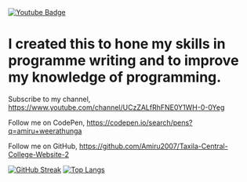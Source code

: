 <!--
**Amiru2007/Amiru2007** is a ✨ _special_ ✨ repository because its `README.md` (this file) appears on your GitHub profile.

Here are some ideas to get you started:

- 🔭 I’m currently working on ...
- 🌱 I’m currently learning ...
- 👯 I’m looking to collaborate on ...
- 🤔 I’m looking for help with ...
- 💬 Ask me about ...
- 📫 How to reach me: ...
- 😄 Pronouns: ...
- ⚡ Fun fact: ...
-->

<div id="badges">
  <a href="your-youtube-URL">
    <img src="https://img.shields.io/badge/YouTube-red?style=for-the-badge&logo=youtube&logoColor=white" alt="Youtube Badge"/>
  </a>
</div>

# I created this to hone my skills in programme writing and to improve my knowledge of programming.

Subscribe to my channel,
https://www.youtube.com/channel/UCzZALfRhFNE0Y1WH-0-0Yeg

Follow me on CodePen,
https://codepen.io/search/pens?q=amiru+weerathunga

Follow me on GitHub,
https://github.com/Amiru2007/Taxila-Central-College-Website-2

[![GitHub Streak](http://github-readme-streak-stats.herokuapp.com?user=Amiru2007&theme=dark&background=000000)](https://git.io/streak-stats)           [![Top Langs](https://github-readme-stats.vercel.app/api/top-langs/?username=Amiru2007&layout=compact&theme=vision-friendly-dark)](https://github.com/anuraghazra/github-readme-stats)
